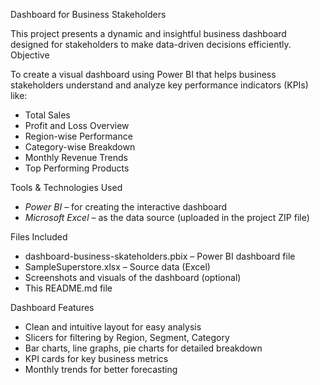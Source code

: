  Dashboard for Business Stakeholders 

This project presents a dynamic and insightful business dashboard designed for stakeholders to make data-driven decisions efficiently.
 Objective

To create a visual dashboard using Power BI that helps business stakeholders understand and analyze key performance indicators (KPIs) like:

- Total Sales
- Profit and Loss Overview
- Region-wise Performance
- Category-wise Breakdown
- Monthly Revenue Trends
- Top Performing Products

Tools & Technologies Used

- *Power BI* – for creating the interactive dashboard
- *Microsoft Excel* – as the data source (uploaded in the project ZIP file)

Files Included

- dashboard-business-skateholders.pbix – Power BI dashboard file
- SampleSuperstore.xlsx – Source data (Excel)
- Screenshots and visuals of the dashboard (optional)
- This README.md file

 Dashboard Features

- Clean and intuitive layout for easy analysis
- Slicers for filtering by Region, Segment, Category
- Bar charts, line graphs, pie charts for detailed breakdown
- KPI cards for key business metrics
- Monthly trends for better forecasting


